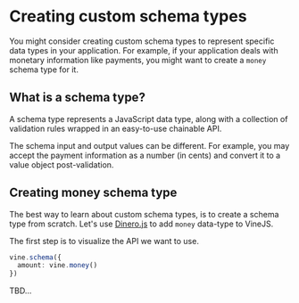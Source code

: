 # Creating custom schema types

You might consider creating custom schema types to represent specific data types in your application. For example, if your application deals with monetary information like payments, you might want to create a `money` schema type for it.

## What is a schema type?

A schema type represents a JavaScript data type, along with a collection of validation rules wrapped in an easy-to-use chainable API.

The schema input and output values can be different. For example, you may accept the payment information as a number (in cents) and convert it to a value object post-validation.

## Creating money schema type

The best way to learn about custom schema types, is to create a schema type from scratch. Let's use [Dinero.js](https://v2.dinerojs.com/docs) to add `money` data-type to VineJS.

The first step is to visualize the API we want to use.

```ts
vine.schema({
  amount: vine.money()
})
```

TBD...
